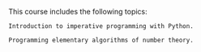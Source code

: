 This course includes the following topics:

    Introduction to imperative programming with Python.

    Programming elementary algorithms of number theory.
